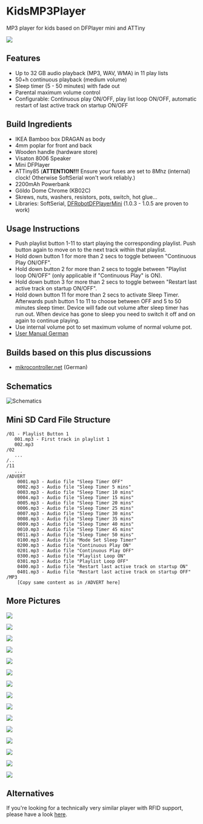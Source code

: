 # KidsMP3Player
MP3 player for kids based on DFPlayer mini and ATTiny

![](assets/14box1.png)

## Features
* Up to 32 GB audio playback (MP3, WAV, WMA) in 11 play lists
* 50+h continuous playback (medium volume)
* Sleep timer (5 - 50 minutes) with fade out
* Parental maximum volume control
* Configurable: Continuous play ON/OFF, play list loop ON/OFF, automatic restart of last active track on startup ON/OFF

## Build Ingredients
* IKEA Bamboo box DRAGAN as body
* 4mm poplar for front and back
* Wooden handle (hardware store)
* Visaton 8006 Speaker
* Mini DFPlayer
* ATTiny85 (**ATTENTION!!!** Ensure your fuses are set to 8Mhz (internal) clock! Otherwise SoftSerial won't work reliably.)
* 2200mAh Powerbank
* Göldo Dome Chrome (KB02C)
* Skrews, nuts, washers, resistors, pots, switch, hot glue...
* Libraries: SoftSerial, [DFRobotDFPlayerMini](https://github.com/DFRobot/DFRobotDFPlayerMini) (1.0.3 - 1.0.5 are proven to work)

## Usage Instructions
* Push playlist button 1-11 to start playing the corresponding playlist. Push button again to move on to the next track within that playlist.
* Hold down button 1 for more than 2 secs to toggle between "Continuous Play ON/OFF".
* Hold down button 2 for more than 2 secs to toggle between "Playlist loop ON/OFF" (only applicable if "Continuous Play" is ON). 
* Hold down button 3 for more than 2 secs to toggle between "Restart last active track on startup ON/OFF". 
* Hold down button 11 for more than 2 secs to activate Sleep Timer. Afterwards push button 1 to 11 to choose between OFF and 5 to 50 minutes sleep timer. Device will fade out volume after sleep timer has run out. When device has gone to sleep you need to switch it off and on again to continue playing.
* Use internal volume pot to set maximum volume of normal volume pot.
* [User Manual German](assets/Manual%20German.pdf)

## Builds based on this plus discussions
* [mikrocontroller.net](https://www.mikrocontroller.net/topic/439485) (German)

## Schematics
![Schematics](assets/Schematics_PCB.png)

## Mini SD Card File Structure
```
/01 - Playlist Button 1
   001.mp3 - First track in playlist 1
   002.mp3
/02
   ...
/..
/11
   ...  
/ADVERT
    0001.mp3 - Audio file "Sleep Timer OFF"
    0002.mp3 - Audio file "Sleep Timer 5 mins"
    0003.mp3 - Audio file "Sleep Timer 10 mins"
    0004.mp3 - Audio file "Sleep Timer 15 mins"
    0005.mp3 - Audio file "Sleep Timer 20 mins"
    0006.mp3 - Audio file "Sleep Timer 25 mins"
    0007.mp3 - Audio file "Sleep Timer 30 mins"
    0008.mp3 - Audio file "Sleep Timer 35 mins"
    0009.mp3 - Audio file "Sleep Timer 40 mins"
    0010.mp3 - Audio file "Sleep Timer 45 mins"
    0011.mp3 - Audio file "Sleep Timer 50 mins"
    0100.mp3 - Audio file "Mode Set Sleep Timer"
    0200.mp3 - Audio file "Continuous Play ON"
    0201.mp3 - Audio file "Continuous Play OFF"
    0300.mp3 - Audio file "Playlist Loop ON"
    0301.mp3 - Audio file "Playlist Loop OFF"
    0400.mp3 - Audio file "Restart last active track on startup ON"
    0401.mp3 - Audio file "Restart last active track on startup OFF"
/MP3
    [Copy same content as in /ADVERT here]
```

## More Pictures
![](assets/01prototype_setup.png)

![](assets/02pcb_front.png)

![](assets/03pcb_back.png)

![](assets/04pcbkeys_front.png)

![](assets/05pcbkeys_back.png)

![](assets/06box01.png)

![](assets/07box_front.png)

![](assets/08box02.png)

![](assets/09box_top.png)

![](assets/10box_inside1.png)

![](assets/11box_inside2.png)

![](assets/12box_inside3.png)

![](assets/13box_back.png)

![](assets/14box1.png)

![](assets/15box2.png)

## Alternatives
If you're looking for a technically very similar player with RFID support, please have a look [here](https://github.com/xfjx/TonUINO). 
